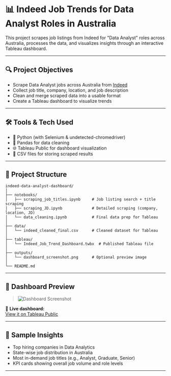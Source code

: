 # 📊 Indeed Job Trends for Data Analyst Roles in Australia

This project scrapes job listings from Indeed for "Data Analyst" roles across Australia, processes the data, and visualizes insights through an interactive Tableau dashboard.

---

## 🔍 Project Objectives

- Scrape Data Analyst jobs across Australia from [Indeed](https://au.indeed.com/)
- Collect job title, company, location, and job description
- Clean and merge scraped data into a usable format
- Create a Tableau dashboard to visualize trends

---

## 🛠 Tools & Tech Used

- 🐍 Python (with Selenium & undetected-chromedriver)
- 📄 Pandas for data cleaning
- 🌐 Tableau Public for dashboard visualization
- 💾 CSV files for storing scraped results

---

## 📁 Project Structure
```
indeed-data-analyst-dashboard/
│
├── notebooks/
│   ├── scraping_job_titles.ipynb     # Job listing search + title scraping
│   ├── scraping_JD.ipynb             # Detailed scraping (company, location, JD)
│   └── data_cleaning.ipynb           # Final data prep for Tableau
│
├── data/
│   └── indeed_cleaned_final.csv      # Cleaned dataset for Tableau
│
├── tableau/
│   └── Indeed_Job_Trend_Dashboard.twbx  # Published Tableau file
│
├── outputs/
│   └── dashboard_screenshot.png      # Optional preview image
│
└── README.md
```
---

## 📸 Dashboard Preview

> ![Dashboard Screenshot]()

📍 **Live dashboard:**  
[View it on Tableau Public](https://public.tableau.com/views/Indeed_17433338137300/Dashboard1?:language=en-GB&:sid=&:redirect=auth&:display_count=n&:origin=viz_share_link)

---

## 📌 Sample Insights

- Top hiring companies in Data Analytics
- State-wise job distribution in Australia
- Most in-demand job titles (e.g., Analyst, Graduate, Senior)
- KPI cards showing overall job volume and role levels

---

